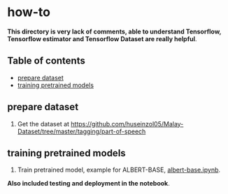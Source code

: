 # how-to

**This directory is very lack of comments, able to understand Tensorflow, Tensorflow estimator and Tensorflow Dataset are really helpful**.

## Table of contents
  * [prepare dataset](#prepare-dataset)
  * [training pretrained models](#training-pretrained-models)

## prepare dataset

1. Get the dataset at https://github.com/huseinzol05/Malay-Dataset/tree/master/tagging/part-of-speech

## training pretrained models

1. Train pretrained model, example for ALBERT-BASE, [albert-base.ipynb](albert-base.ipynb).

**Also included testing and deployment in the notebook**.